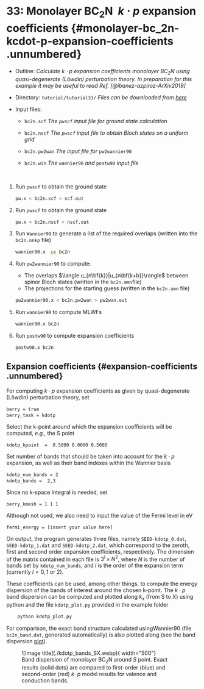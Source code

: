 # 33: Monolayer BC$_2$N &#151; $k\cdot p$ expansion coefficients {#monolayer-bc_2n-kcdot-p-expansion-coefficients .unnumbered}

-   Outline: *Calculate $k\cdot p$ expansion coefficients monolayer
    BC$_2$N using quasi-degenerate (Löwdin) perturbation theory. In
    preparation for this example it may be useful to read Ref.
    [@ibanez-azpiroz-ArXiv2019]*

-   Directory: `tutorial/tutorial33/` *Files can be downloaded from [here](https://github.com/wannier-developers/wannier90/tutorials/tutorial33)*

-   Input files:

    -   `bc2n.scf` *The `pwscf` input file for ground state calculation*

    -   `bc2n.nscf` *The `pwscf` input file to obtain Bloch states on a
        uniform grid*

    -   `bc2n.pw2wan` *The input file for* `pw2wannier90`

    -   `bc2n.win` *The* `wannier90` *and* `postw90` *input file*

&nbsp;

1.  Run `pwscf` to obtain the ground state

    ```bash title="Terminal"
    pw.x < bc2n.scf > scf.out
    ```

2.  Run `pwscf` to obtain the ground state
    ```bash title="Terminal"
    pw.x < bc2n.nscf > nscf.out
    ```
3.  Run `Wannier90` to generate a list of the required overlaps
    (written into the `bc2n.nnkp` file)
    ```bash title="Terminal"
    wannier90.x -pp bc2n
    ```
4.  Run `pw2wannier90` to compute:
    -   The overlaps $\langle u_{n\bf{k}}|u_{n\bf{k+b}}\rangle$
        between spinor Bloch states (written in the `bc2n.mmn`file)
    -   The projections for the starting guess (written in the
        `bc2n.amn` file)
        
    ```bash title="Terminal"
    pw2wannier90.x < bc2n.pw2wan > pw2wan.out
    ```

5.  Run `wannier90` to compute MLWFs
    ```bash title="Terminal"
    wannier90.x bc2n
    ```

6.  Run `postw90` to compute expansion coefficients
    ```bash title="Terminal"
    postw90.x bc2n
    ```

## Expansion coefficients {#expansion-coefficients .unnumbered}

For computing $k\cdot p$ expansion coefficients as given by
quasi-degenerate (Löwdin) perturbation theory, set

```vi title="Input file"
berry = true
berry_task = kdotp
```

Select the k-point around which the expansion coefficients will be
computed, *e.g.*, the S point

```vi title="Input file"
kdotp_kpoint  =  0.5000 0.0000 0.5000
```

Set number of bands that should be taken into account for the
$k\cdot p$ expansion, as well as their band indexes within the
Wannier basis

```vi title="Input file"
kdotp_num_bands = 2
kdotp_bands =  2,3
```

Since no k-space integral is needed, set

```vi title="Input file"
berry_kmesh = 1 1 1
```

Although not used, we also need to input the value of the Fermi
level in eV

```vi title="Input file"
fermi_energy = [insert your value here]
```

On output, the program generates three files, namely
`SEED-kdotp_0.dat`, `SEED-kdotp_1.dat` and `SEED-kdotp_2.dat`, which
correspond to the zeroth, first and second order expansion coefficients, respectively. The dimension of the matrix contained in each file is $3^{l}\times N^{2}$, where $N$ is the number of bands set by `kdotp_num_bands`, and $l$ is the order of the expansion term (currently $l=0,1$ or $2$).

These coefficients can be used, among other things, to compute the
energy dispersion of the bands of interest around the chosen
k-point. The $k\cdot p$ band dispersion can be computed and plotted
along $k_x$ (from S to X) using python and the file `kdotp_plot.py`
provided in the example folder

```bash title="Terminal"
    python kdotp_plot.py
```

For comparison, the exact band structure calculated usingWannier90 (file `bc2n_band.dat`, generated automatically) is also plotted along (see the band dispersion [plot](#fig:bc2n-bnd)).

<figure markdown="span" id="fig:bc2n-bnd">
![Image title](./kdotp_bands_SX.webp){ width="500"}
<figcaption>Band dispersion of monolayer BC<sub>2</sub>N around <em>S</em> point. Exact results (solid dots) are compared to first-order (blue) and second-order (red) <em>k</em>⋅ <em>p</em> model results for valence and conduction bands.</figcaption>
</figure>

&nbsp;

[^1]: Once `XCrySDen` starts, click on `Tools` $\rightarrow$ `Data Grid`
    in order to specify an isosurface value to plot.

[^2]: Please note the following counterintuitive feature in `pwscf`: in
    order to obtain a ground state with magnetization along the
    *positive* $z$-axis, one should use a *negative* value for the
    variable `starting_magnetization`.

[^3]: The calculation of the AHC using `berry_task = kubo` involves a
    truncation of the sum over empty states in the Kubo-Greenwood
    formula: see description of the keyword [`kubo_eigval_max`]() in the
    User Guide. As discussed around [the formula for anomalous Hall conductivity](../user_guide/postw90/berry.md#mjx-eqn:eq:ahc) of the User Guide, no truncation is done with `berry_task = ahc`.
